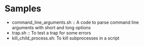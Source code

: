 # Samples
- command_line_arguments.sh :: A code to parse command line arguments with short and long options
- trap.sh :: To test a trap for some errors
- kill_child_process.sh: To kill subprocesses in a script
